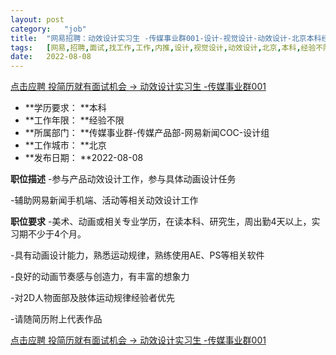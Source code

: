 ```yaml
---
layout:	post
category:	"job"
title:	"网易招聘：动效设计实习生 -传媒事业群001-设计-视觉设计-动效设计-北京本科经验不限"
tags:	[网易,招聘,面试,找工作,工作,内推,设计,视觉设计,动效设计,北京,本科,经验不限]
date:	2022-08-08
---
```


[点击应聘 投简历就有面试机会 -> 动效设计实习生 -传媒事业群001](http://mobile.bole.netease.com/bole/boleDetail?id=42190&employeeId=346f03c3cda5f04c&key=all)



- **学历要求： **本科
- **工作年限： **经验不限
- **所属部门： **传媒事业群-传媒产品部-网易新闻COC-设计组
- **工作城市： **北京
- **发布日期： **2022-08-08



**职位描述**
-参与产品动效设计工作，参与具体动画设计任务

-辅助网易新闻手机端、活动等相关动效设计工作



**职位要求**
-美术、动画或相关专业学历，在读本科、研究生，周出勤4天以上，实习期不少于4个月。

-具有动画设计能力，熟悉运动规律，熟练使用AE、PS等相关软件

-良好的动画节奏感与创造力，有丰富的想象力

-对2D人物面部及肢体运动规律经验者优先

-请随简历附上代表作品



[点击应聘 投简历就有面试机会 -> 动效设计实习生 -传媒事业群001](http://mobile.bole.netease.com/bole/boleDetail?id=42190&employeeId=346f03c3cda5f04c&key=all)